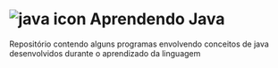  # ![java icon](_image/java-logo.png) Aprendendo Java

Repositório contendo alguns programas envolvendo conceitos de java desenvolvidos durante o aprendizado da linguagem
